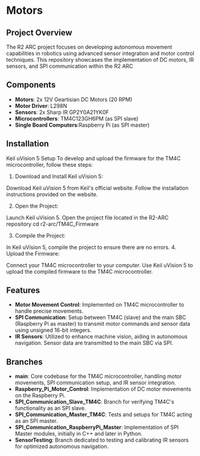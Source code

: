 # Motors

## Project Overview
The R2 ARC project focuses on developing autonomous movement capabilities in robotics using advanced sensor integration and motor control techniques. This repository showcases the implementation of DC motors, IR sensors, and SPI communication within the R2 ARC

## Components
- **Motors**: 2x 12V Geartisian DC Motors (20 RPM)
- **Motor Driver**: L298N
- **Sensors**: 2x Sharp IR GP2Y0A21YK0F
- **Microcontrollers**: TM4C123GH6PM (as SPI slave)
- **Single Board Computers**:Raspberry Pi (as SPI master)

## Installation
Keil uVision 5 Setup
To develop and upload the firmware for the TM4C microcontroller, follow these steps:

1. Download and Install Keil uVision 5:

Download Keil uVision 5 from Keil's official website.
Follow the installation instructions provided on the website.

2. Open the Project:

Launch Keil uVision 5.
Open the project file located in the R2-ARC repository
cd r2-arc/TM4C_Firmware

3. Compile the Project:

In Keil uVision 5, compile the project to ensure there are no errors.
4. Upload the Firmware:

Connect your TM4C microcontroller to your computer.
Use Keil uVision 5 to upload the compiled firmware to the TM4C microcontroller.


## Features
- **Motor Movement Control**: Implemented on TM4C microcontroller to handle precise movements.
- **SPI Communication**: Setup between TM4C (slave) and the main SBC (Raspberry Pi as master) to transmit motor commands and sensor data using unsigned 16-bit integers.
- **IR Sensors**: Utilized to enhance machine vision, aiding in autonomous navigation. Sensor data are transmitted to the main SBC via SPI.

## Branches
- **main**: Core codebase for the TM4C microcontroller, handling motor movements, SPI communication setup, and IR sensor integration.
- **Raspberry_Pi_Motor_Control**: Implementation of DC motor movements on the Raspberry Pi.
- **SPI_Communication_Slave_TM4C**: Branch for verifying TM4C's functionality as an SPI slave.
- **SPI_Communication_Master_TM4C**: Tests and setups for TM4C acting as an SPI master.
- **SPI_Communication_RaspberryPi_Master**: Implementation of SPI Master modules, initially in C++ and later in Python.
- **SensorTesting**: Branch dedicated to testing and calibrating IR sensors for optimized autonomous navigation.

